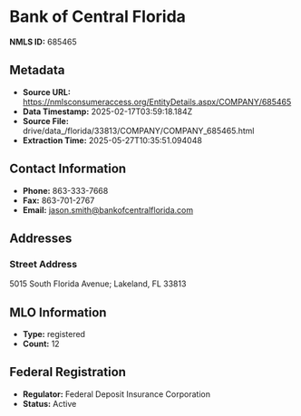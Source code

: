 # Bank of Central Florida

**NMLS ID:** 685465

## Metadata
- **Source URL:** https://nmlsconsumeraccess.org/EntityDetails.aspx/COMPANY/685465
- **Data Timestamp:** 2025-02-17T03:59:18.184Z
- **Source File:** drive/data_/florida/33813/COMPANY/COMPANY_685465.html
- **Extraction Time:** 2025-05-27T10:35:51.094048

## Contact Information
- **Phone:** 863-333-7668
- **Fax:** 863-701-2767
- **Email:** jason.smith@bankofcentralflorida.com

## Addresses
### Street Address
5015 South Florida Avenue; Lakeland, FL 33813

## MLO Information
- **Type:** registered
- **Count:** 12

## Federal Registration
- **Regulator:** Federal Deposit Insurance Corporation
- **Status:** Active
